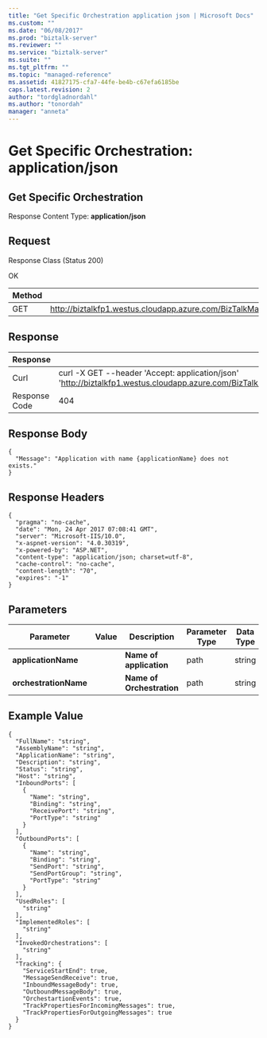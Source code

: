```yaml
---
title: "Get Specific Orchestration application json | Microsoft Docs"
ms.custom: ""
ms.date: "06/08/2017"
ms.prod: "biztalk-server"
ms.reviewer: ""
ms.service: "biztalk-server"
ms.suite: ""
ms.tgt_pltfrm: ""
ms.topic: "managed-reference"
ms.assetid: 41827175-cfa7-44fe-be4b-c67efa6185be
caps.latest.revision: 2
author: "tordgladnordahl"
ms.author: "tonordah"
manager: "anneta"
---
```

# Get Specific Orchestration: application/json
## Get Specific Orchestration

  Response Content Type: **application/json**

Request
---
Response Class (Status 200)

OK

Method  | Request URL
------------- | -------------
GET  | http://biztalkfp1.westus.cloudapp.azure.com/BizTalkManagementService/Orchestrations/%7BapplicationName%7D/%7BorchestrationName%7D

Response
---

| Response | Content          |
| ------------- | ----------- |
| Curl | curl -X GET --header 'Accept: application/json' 'http://biztalkfp1.westus.cloudapp.azure.com/BizTalkManagementService/Orchestrations/%7BapplicationName%7D/%7BorchestrationName%7D'|
| Response Code | 404|


Response Body
---
```
{
  "Message": "Application with name {applicationName} does not exists."
}
```

Response Headers
---

```
{
  "pragma": "no-cache",
  "date": "Mon, 24 Apr 2017 07:08:41 GMT",
  "server": "Microsoft-IIS/10.0",
  "x-aspnet-version": "4.0.30319",
  "x-powered-by": "ASP.NET",
  "content-type": "application/json; charset=utf-8",
  "cache-control": "no-cache",
  "content-length": "70",
  "expires": "-1"
}
```

Parameters
---
Parameter  | Value  | Description  | Parameter Type  | Data Type
------------- | ------------- | ------------- | ------------- | -------------
**applicationName** | | **Name of application** | path | string
**orchestrationName** | | **Name of Orchestration** | path | string

Example Value
---

```
{
  "FullName": "string",
  "AssemblyName": "string",
  "ApplicationName": "string",
  "Description": "string",
  "Status": "string",
  "Host": "string",
  "InboundPorts": [
    {
      "Name": "string",
      "Binding": "string",
      "ReceivePort": "string",
      "PortType": "string"
    }
  ],
  "OutboundPorts": [
    {
      "Name": "string",
      "Binding": "string",
      "SendPort": "string",
      "SendPortGroup": "string",
      "PortType": "string"
    }
  ],
  "UsedRoles": [
    "string"
  ],
  "ImplementedRoles": [
    "string"
  ],
  "InvokedOrchestrations": [
    "string"
  ],
  "Tracking": {
    "ServiceStartEnd": true,
    "MessageSendReceive": true,
    "InboundMessageBody": true,
    "OutboundMessageBody": true,
    "OrchestartionEvents": true,
    "TrackPropertiesForIncomingMessages": true,
    "TrackPropertiesForOutgoingMessages": true
  }
}

```
